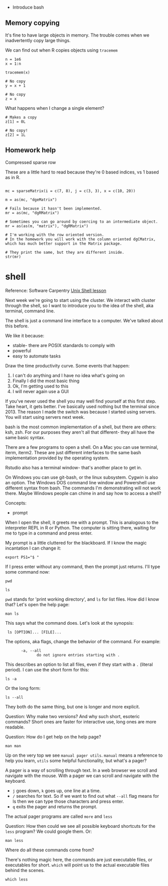 - Introduce bash

## Memory copying

It's fine to have large objects in memory.
The trouble comes when we inadvertently copy large things.

We can find out when R copies objects using `tracemem`

```{r}
n = 1e6
x = 1:n

tracemem(x)

# No copy
y = x + 1

# No copy
z = x
```

What happens when I change a single element?

```{r}
# Makes a copy
z[1] = 0L

# No copy!
z[2] = 1L
```

## Homework help

Compressed sparse row

These are a little hard to read because they're 0 based indices, vs 1 based as in R.

```{r}

mc = sparseMatrix(i = c(7, 8), j = c(3, 3), x = c(10, 20))

m = as(mc, "dgeMatrix")

# Fails because it hasn't been implemented. 
mr = as(mc, "dgRMatrix")

# Sometimes you can go around by coercing to an intermediate object.
mr = as(as(m, "matrix"), "dgRMatrix")

# I'm working with the row oriented version.
# In the homework you will work with the column oriented dgCMatrix, which has much better support in the Matrix package.

# They print the same, but they are different inside.
str(mr)
```


# shell

Reference: Software Carpentry [Unix Shell lesson](http://swcarpentry.github.io/shell-novice/)

Next week we're going to start using the cluster.
We interact with cluster through the shell, so I want to introduce you to the idea of the shell, aka terminal, command line.

The shell is just a command line interface to a computer.
We've talked about this before.

We like it because:
- stable- there are POSIX standards to comply with
- powerful
- easy to automate tasks

Draw the time productivity curve.
Some events that happen:
1. I can't do anything and I have no idea what's going on
2. Finally I did the most basic thing
3. Ok, I'm getting used to this
4. I will never again use a GUI

If you've never used the shell you may well find yourself at this first step.
Take heart, it gets better.
I've basically used nothing but the terminal since 2013.
The reason I made the switch was because I started using servers.
You will start using servers next week.

bash is the most common implementation of a shell, but there are others: ksh, zsh.
For our purposes they aren't all that different- they all have the same basic syntax.

There are a few programs to open a shell.
On a Mac you can use terminal, iterm, iterm2.
These are just different interfaces to the same bash implementation provided by the operating system.

Rstudio also has a terminal window- that's another place to get in.

On Windows you can use git-bash, or the linux subsystem.
Cygwin is also an option.
The Windows DOS command line window and Powershell use different syntax from bash.
The commands I'm demonstrating will not work there.
Maybe Windows people can chime in and say how to access a shell?

Concepts:
- prompt

When I open the shell, it greets me with a prompt.
This is analogous to the interpreter REPL in R or Python.
The computer is sitting there, waiting for me to type in a command and press enter.

My prompt is a little cluttered for the blackboard.
If I know the magic incantation I can change it:

```{bash}
export PS1="$ "
```

If I press enter without any command, then the prompt just returns.
I'll type some command now:

```{bash}
pwd

ls
```

`pwd` stands for 'print working directory', and `ls` for list files.
How did I know that?
Let's open the help page:

```{bash}
man ls
```

This says what the command does.
Let's look at the synopsis:

```
 ls [OPTION]... [FILE]...
```

The options, aka flags, change the behavior of the command.
For example:

```
       -a, --all
              do not ignore entries starting with .
```

This describes an option to list all files, even if they start with a `.` (literal period).
I can use the short form for this:

```{bash}
ls -a
```

Or the long form:

```{bash}
ls --all
```

They both do the same thing, but one is longer and more explicit.

Question: Why make two versions? And why such short, esoteric commands?
Short ones are faster for interactive use, long ones are more readable.

Question: How do I get help on the help page?

```{bash}
man man
```

Up on the very top we see `manual pager utils`.
`manual` means a reference to help you learn, `utils` some helpful functionality, but what's a pager?

A pager is a way of scrolling through text.
In a web browser we scroll and navigate with the mouse.
With a pager we can scroll and navigate with the keyboard.
- `j` goes down, `k` goes up, one line at a time.
- `/` searches for text. So if we want to find out what `--all` flag means for ls then we can type those characters and press enter.
- `q` exits the pager and returns the prompt.

The actual pager programs are called `more` and `less`

Question: How then could we see all possible keyboard shortcuts for the `less` program?
We could google them.
Or:

```{bash}
man less
```

Where do all these commands come from?

There's nothing magic here, the commands are just executable files, or executables for short.
`which` will point us to the actual executable files behind the scenes.

```{bash}
which less
```


